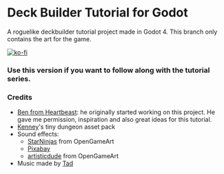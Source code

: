 # Deck Builder Tutorial for Godot
A roguelike deckbuilder tutorial project made in Godot 4.
This branch only contains the art for the game.

[![ko-fi](https://ko-fi.com/img/githubbutton_sm.svg)](https://ko-fi.com/M4M0RXV24)

### Use this version if you want to follow along with the tutorial series.

### Credits
- [Ben from Heartbeast](https://www.youtube.com/@uheartbeast): he originally started working on this project. He gave me permission, inspiration and also great ideas for this tutorial.
- [Kenney](https://kenney.nl)'s tiny dungeon asset pack
- Sound effects:
  - [StarNinjas](https://opengameart.org/users/starninjas) from OpenGameArt 
  - [Pixabay](https://pixabay.com/sound-effects/shield-guard-6963/) 
  - [artisticdude](https://opengameart.org/users/artisticdude) from OpenGameArt
- Music made by [Tad](https://www.youtube.com/c/Tadon)
